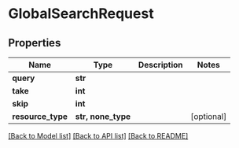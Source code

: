 # GlobalSearchRequest


## Properties
Name | Type | Description | Notes
------------ | ------------- | ------------- | -------------
**query** | **str** |  | 
**take** | **int** |  | 
**skip** | **int** |  | 
**resource_type** | **str, none_type** |  | [optional] 

[[Back to Model list]](../README.md#documentation-for-models) [[Back to API list]](../README.md#documentation-for-api-endpoints) [[Back to README]](../README.md)


